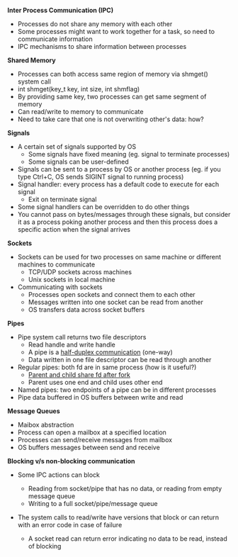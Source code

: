 **Inter Process Communication (IPC)**
- Processes do not share any memory with each other
- Some processes might want to work together for a task, so need to communicate information
- IPC mechanisms to share information between processes

**Shared Memory**
- Processes can both access same region of memory via shmget() system call
- int shmget(key_t key, int size, int shmflag)
- By providing same key, two processes can get same segment of memory
- Can read/write to memory to communicate
- Need to take care that one is not overwriting other's data: how?

**Signals**
- A certain set of signals supported by OS
    * Some signals have fixed meaning (eg. signal to terminate processes)
    * Some signals can be user-defined
- Signals can be sent to a process by OS or another process (eg. if you type Ctrl+C, OS sends SIGINT signal to running process)
- Signal handler: every process has a default code to execute for each signal
    - Exit on terminate signal
- Some signal handlers can be overridden to do other things
- You cannot pass on bytes/messages through these signals, but consider it as a process poking another process and then this process does a specific action when the signal arrives

**Sockets**
- Sockets can be used for two processes on same machine or different machines to communicate
    * TCP/UDP sockets across machines
    * Unix sockets in local machine
- Communicating with sockets
    * Processes open sockets and connect them to each other
    * Messages written into one socket can be read from another
    * OS transfers data across socket buffers

**Pipes**
- Pipe system call returns two file descriptors
    * Read handle and write handle
    * A pipe is a <u>half-duplex communication</u> (one-way)
    * Data written in one file descriptor can be read through another
- Regular pipes: both fd are in same process (how is it useful?)
    * <u>Parent and child share fd after fork</u>
    * Parent uses one end and child uses other end
- Named pipes: two endpoints of a pipe can be in different processes
- Pipe data buffered in OS buffers between write and read

**Message Queues**
- Maibox abstraction
- Process can open a mailbox at a specified location
- Processes can send/receive messages from mailbox
- OS buffers messages between send and receive

**Blocking v/s non-blocking communication**
- Some IPC actions can block
    * Reading from socket/pipe that has no data, or reading from empty message queue
    * Writing to a full socket/pipe/message queue

- The system calls to read/write have versions that block or can return with an error code in case of failure
    * A socket read can return error indicating no data to be read, instead of blocking
  